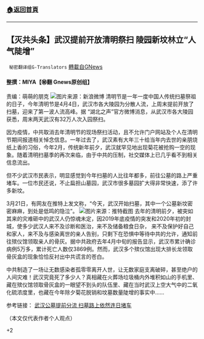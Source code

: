 ###  [:house:返回首頁](https://github.com/ourhimalayas/txt)
---

## 【灭共头条】武汉提前开放清明祭扫 陵园新坟林立“人气陡增”
` 秘密翻译组G-Translators` [轉載自GNews](https://gnews.org/zh-hans/1012980/)

#### 整撰：MIYA【㊙️翻 Gnews原创组】
责编：萌萌的朋克
![]()![](https://gnews.org/wp-content/uploads/2021/03/wow2.jpg)图片来源：新浪微博
清明节是一年一度中国人传统扫墓祭祖的日子，今年清明节是4月4日，武汉市各大陵园为分散人流，上周末提前开放了扫墓，迎来了第一波人流高峰。据 “湖北之声”官方微博消息，从武汉市各大陵园获悉，周末两天武汉有32万人次入园祭扫。

因为疫情，中共取消去年清明节的现场祭扫活动，且不允许门户网站及个人在清明节期间报道相关悼念信息。一年过去了，武汉素有大年三十给当年内去世的亲朋烧纸上香的习俗，今年2月，传统新年前夕，武汉就罕见地出现菊花被抢购一空的现象。随着清明扫墓季的再次来临，由于中共的压制，社交媒体上已几乎看不到相关信息流出。

但不少武汉市民表示，明显感觉到今年扫墓的人比往年都多，前往公墓的路上严重堵车。一位市民还说，不止扁担山墓园，武汉市很多墓园扩大得非常快速，添了许多新坟。

3月21日，有网友在推特上发文称，“今天，武汉开始扫墓，其中一个公墓新坟密密麻麻，到处是低鸣的隐泣”。
![]()![](https://gnews.org/wp-content/uploads/2021/03/推特截图-武汉清明-1.jpg)图片来源：推特截图
去年的清明前夕，被突如其来的灾难砸中的武汉人仍惊魂未定，因2019年底疫情的突发和2020年初的封城，使多少武汉人来不及诊断和医治，来不及储备粮食日杂， 来不及保护好自己和家人，来不及与感染离世的亲人告别，只剩下在恐惧中等待中共的允许，通知前往殡仪馆领取亲人的骨灰。据中共政府去年4月中旬的报告显示，武汉市累计确诊病例5万多，累计死亡人数仅3869例。然而，武汉多个殡仪馆出现大排长龙领取骨灰盒的现象恰恰反衬出中共谎言的苍白。

中共制造了一场让无数感染者孤零零离开人世，让无数家庭支离破碎，甚至绝户的人间灾难！武汉究竟死了多少人？真相藏在火葬场垃圾桶内外堆积如山的手机里、藏在殡仪馆领取骨灰盒的一眼望不到头的队伍里、藏在当时武汉上空大气中的二氧化硫浓度里，也藏在今年除夕菊花脱销和坟墓数量陡增的事实中……

参考链接：
[武汉公墓提前分流 扫墓路上依然连日堵车](https://www.ntdtv.com/gb/2021/03/23/a103079967.html)

（本文仅代表作者个人观点）

+2
